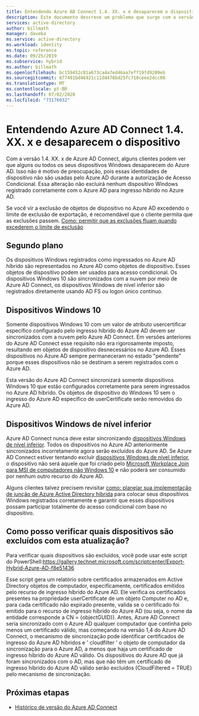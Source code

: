 ```yaml
---
title: Entendendo Azure AD Connect 1.4. XX. x e desaparecem o dispositivo | Microsoft Docs
description: Este documento descreve um problema que surge com a versão 1.4. XX. x de Azure AD Connect
services: active-directory
author: billmath
manager: daveba
ms.service: active-directory
ms.workload: identity
ms.topic: reference
ms.date: 09/25/2019
ms.subservice: hybrid
ms.author: billmath
ms.openlocfilehash: bc159452c81a673ca4a7ed46aa7eff19fd9209eb
ms.sourcegitcommit: 877491bd46921c11dd478bd25fc718ceee2dcc08
ms.translationtype: MT
ms.contentlocale: pt-BR
ms.lasthandoff: 07/02/2020
ms.locfileid: "73176032"
---
```

# <a name="understanding-azure-ad-connect-14xxx-and-device-disappearance"></a>Entendendo Azure AD Connect 1.4. XX. x e desaparecem o dispositivo
Com a versão 1.4. XX. x de Azure AD Connect, alguns clientes podem ver que alguns ou todos os seus dispositivos Windows desaparecem do Azure AD. Isso não é motivo de preocupação, pois essas identidades de dispositivo não são usadas pelo Azure AD durante a autorização de Acesso Condicional. Essa alteração não excluirá nenhum dispositivo Windows registrado corretamente com o Azure AD para ingresso híbrido no Azure AD.

Se você vir a exclusão de objetos de dispositivo no Azure AD excedendo o limite de exclusão de exportação, é recomendável que o cliente permita que as exclusões passem. [Como: permitir que as exclusões fluam quando excederem o limite de exclusão](how-to-connect-sync-feature-prevent-accidental-deletes.md)

## <a name="background"></a>Segundo plano
Os dispositivos Windows registrados como ingressados no Azure AD híbrido são representados no Azure AD como objetos de dispositivo. Esses objetos de dispositivo podem ser usados para acesso condicional. Os dispositivos Windows 10 são sincronizados com a nuvem por meio de Azure AD Connect, os dispositivos Windows de nível inferior são registrados diretamente usando AD FS ou logon único contínuo.

## <a name="windows-10-devices"></a>Dispositivos Windows 10
Somente dispositivos Windows 10 com um valor de atributo usercertificar específico configurado pelo ingresso híbrido do Azure AD devem ser sincronizados com a nuvem pelo Azure AD Connect. Em versões anteriores do Azure AD Connect esse requisito não era rigorosamente imposto, resultando em objetos de dispositivo desnecessários no Azure AD. Esses dispositivos no Azure AD sempre permaneceram no estado "pendente" porque esses dispositivos não se destinam a serem registrados com o Azure AD. 

Esta versão do Azure AD Connect sincronizará somente dispositivos Windows 10 que estão configurados corretamente para serem ingressados no Azure AD híbrido. Os objetos de dispositivo do Windows 10 sem o ingresso do Azure AD específico de userCertificate serão removidos do Azure AD.

## <a name="down-level-windows-devices"></a>Dispositivos Windows de nível inferior
Azure AD Connect nunca deve estar sincronizando [dispositivos Windows de nível inferior](../devices/hybrid-azuread-join-plan.md#windows-down-level-devices). Todos os dispositivos no Azure AD anteriormente sincronizados incorretamente agora serão excluídos do Azure AD. Se Azure AD Connect estiver tentando excluir [dispositivos Windows de nível inferior](../devices/hybrid-azuread-join-plan.md#windows-down-level-devices), o dispositivo não será aquele que foi criado pelo [Microsoft Workplace Join para MSI de computadores não Windows 10](https://www.microsoft.com/download/details.aspx?id=53554) e não poderá ser consumido por nenhum outro recurso do Azure AD.

Alguns clientes talvez precisem revisitar [como: planejar sua implementação de junção de Azure Active Directory híbrida](../devices/hybrid-azuread-join-plan.md) para colocar seus dispositivos Windows registrados corretamente e garantir que esses dispositivos possam participar totalmente do acesso condicional com base no dispositivo. 

## <a name="how-can-i-verify-which-devices-are-deleted-with-this-update"></a>Como posso verificar quais dispositivos são excluídos com esta atualização?

Para verificar quais dispositivos são excluídos, você pode usar este script do PowerShell:https://gallery.technet.microsoft.com/scriptcenter/Export-Hybrid-Azure-AD-f8e51436

Esse script gera um relatório sobre certificados armazenados em Active Directory objetos de computador, especificamente, certificados emitidos pelo recurso de ingresso híbrido do Azure AD.
Ele verifica os certificados presentes na propriedade userCertificate de um objeto Computer no AD e, para cada certificado não expirado presente, valida se o certificado foi emitido para o recurso de ingresso híbrido do Azure AD (ou seja, o nome da entidade corresponde a CN = {objectGUID}).
Antes, Azure AD Connect seria sincronizado com o Azure AD qualquer computador que continha pelo menos um certificado válido, mas começando na versão 1,4 do Azure AD Connect, o mecanismo de sincronização pode identificar certificados de ingresso do Azure AD híbridos e ' cloudfilter ' o objeto de computador da sincronização para o Azure AD, a menos que haja um certificado de ingresso híbrido do Azure AD válido.
Os dispositivos do Azure AD que já foram sincronizados com o AD, mas que não têm um certificado de ingresso híbrido do Azure AD válido serão excluídos (CloudFiltered = TRUE) pelo mecanismo de sincronização.

## <a name="next-steps"></a>Próximas etapas
- [Histórico de versão do Azure AD Connect](reference-connect-version-history.md)
